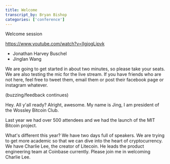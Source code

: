 ```yaml
---
title: Welcome
transcript_by: Bryan Bishop
categories: ['conference']
---
```


Welcome session

<https://www.youtube.com/watch?v=lIgjogLipvk>

* Jonathan Harvey Buschel
* Jinglan Wang

We are going to get started in about two minutes, so please take your seats. We are also testing the mic for the live stream. If you have friends who are not here, feel free to tweet them, email them or post their facebook page or instagram whatever.

(buzzing/feedback continues)

Hey. All y'all ready? Alright, awesome. My name is Jing, I am president of the Wossley Bitcoin Club.

Last year we had over 500 attendees and we had the launch of the MIT Bitcoin project.

What's different this year? We have two days full of speakers. We are trying to get more academic so that we can dive into the heart of cryptocurrency. We have Charlie Lee, the creator of Litecoin. He leads the product engineering team at Coinbase currently. Please join me in welcoming Charlie Lee.
